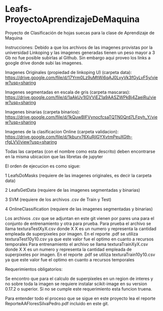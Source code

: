 # Leafs-ProyectoAprendizajeDeMaquina
 Proyecto de Clasificación de hojas suecas para la clase de Aprendizaje de Maquina

 Instrucciones:
 Debido a que los archivos de las imagenes provistas por la universidad Linkoping y las imagenes generadas tienen un peso mayor a 3 Gb no fue posible subirlas al Github. Sin embargo aqui proveo los links a google drive donde subi las imagenes.


 Imagenes  Originales (propiedad de linkoping U) (carpeta data): <https://drive.google.com/file/d/17Yrm0Lz9uMtWi6qAJ0LvyVk3fGyLvF5y/view?usp=sharing>

 Imagenes segmentadas en escala de gris (carpeta mascaras): <https://drive.google.com/file/d/1aAkUv1lGVViEZ1a9AASZWPkBj4ZaeiRu/view?usp=sharing>
 
 Imagenes binarias (carpeta binarios): <https://drive.google.com/file/d/1kQuwBlFVynocfcsaTQTN0Qrd7LFpyh_Y/view?usp=sharing>

 Imagenes de la clasificacion Online (carpeta validacion): <https://drive.google.com/file/d/1kburv76XuRjlGYXvtmPeuXGth-rfgLVV/view?usp=sharing>

Todas las carpetas (con el nombre como esta descrito) deben encontrarse en la misma ubicacion que las libretas de jupyter 

 El orden de ejecucion es como sigue:

 1 LeafsDoMasks (requiere de las imagenes originales, es decir la carpeta data)

 2 LeafsGetData (requiere de las imagenes segmentadas y binarias)

 3 SVM (requiere de los archivos .csv de Train y Test)

 4 OnlineClassification (requiere de las imagenes segmentadas y binarias)

 Los archivos .csv que se adjuntan en este git vienen por pares una para el conjunto de entrenamiento y otra para prueba.
Para prueba el archivo se llama texturaTestXyX.csv donde X X es un numero y representa la cantidad empleada de superpixeles por imagen. En el reporte .pdf se utiliza texturaTest10y10.csv ya que este valor fue el optimo en cuanto a recursos temporales
Para entrenamiento el archivo se llama texturaTrainXyX.csv donde X X es un numero y representa la cantidad empleada de superpixeles por imagen. En el reporte .pdf se utiliza texturaTrain10y10.csv ya que este valor fue el optimo en cuanto a recursos temporales

Requerimientos obligatorios:

Se encontro que para el calculo de superpixeles en un region de interes y no sobre toda la imagen se requiere instalar scikit-image en su version 0.17.2 o superior. Si no se cumple este requerimiento esta funcion truena.

Para entender todo el proceso que se sigue en este proyecto lea el reporte ReporteAAFloresSilvaPedro.pdf incluido en este git.
